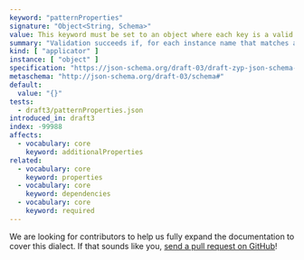 ```yaml
---
keyword: "patternProperties"
signature: "Object<String, Schema>"
value: This keyword must be set to an object where each key is a valid regular expression, preferably using the [ECMA-262](https://www.ecma-international.org/publications-and-standards/standards/ecma-262/) flavour, and each value is a valid JSON Schema
summary: "Validation succeeds if, for each instance name that matches any regular expressions that appear as a property name in this keyword's value, the child instance for that name successfully validates against each schema that corresponds to a matching regular expression."
kind: [ "applicator" ]
instance: [ "object" ]
specification: "https://json-schema.org/draft-03/draft-zyp-json-schema-03.pdf#5.3"
metaschema: "http://json-schema.org/draft-03/schema#"
default:
  value: "{}"
tests:
  - draft3/patternProperties.json
introduced_in: draft3
index: -99988
affects:
  - vocabulary: core
    keyword: additionalProperties
related:
  - vocabulary: core
    keyword: properties
  - vocabulary: core
    keyword: dependencies
  - vocabulary: core
    keyword: required
---
```


We are looking for contributors to help us fully expand the documentation to
cover this dialect. If that sounds like you, [send a pull
request on GitHub](https://github.com/sourcemeta/learnjsonschema.com/pulls)!
